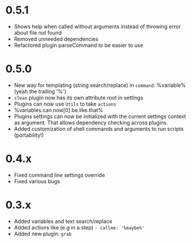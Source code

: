 0.5.1
=====
* Shows help when called without arguments instead of throwing error about file not found
* Removed unneeded dependencies
* Refactored plugin parseCommand to be easier to use

0.5.0
=====
* New way for templating (string search/replace) in ```command```: %variable% (yeah the trailing '%')
* ```clean``` plugin now has its own attribute root in settings
* Plugins can now use ```Utils``` to take ```actions```
* %variables.can.now[0].be.like.that%
* Plugins settings can now be initialized with the current settings context as argument. That allows dependency checking across plugins.
* Added customization of shell commands and arguments to run scripts (portability!)

0.4.x
=====
* Fixed command line settings override
* Fixed various bugs

0.3.x
=====
* Added variables and text search/replace
* Added actions like (e.g in a step) ```- callme: '%maybe%'```
* Added new plugin: ```grab```
